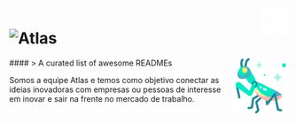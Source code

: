 <img src="2_1-removebg-preview.png" width="50px" height="50px" align="right" />

# ![Atlas](https://readme-typing-svg.herokuapp.com/?color=40e0d0&size=35&center=true&vCenter=true&width=1000&lines=Atlas,+Conectando+o+amanhã+!+🌌)
<img src="https://raw.githubusercontent.com/equipeatlas/equipeatlas/main/mantis.png" width="100px" height="100px" align="right" />
#### > A curated list of awesome READMEs

Somos a equipe Atlas e temos como objetivo conectar as ideias inovadoras com empresas ou pessoas de interesse em inovar e sair na frente no mercado de trabalho. 
